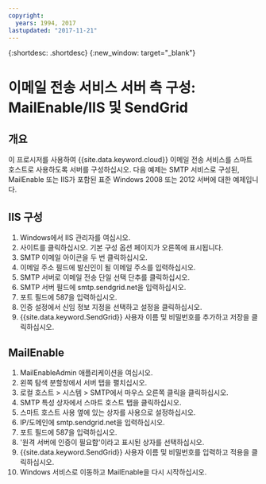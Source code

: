 ```yaml
---
copyright:
  years: 1994, 2017
lastupdated: "2017-11-21"
---
```


{:shortdesc: .shortdesc}
{:new_window: target="_blank"}

# 이메일 전송 서비스 서버 측 구성: MailEnable/IIS 및 SendGrid

## 개요

이 프로시저를 사용하여 {{site.data.keyword.cloud}} 이메일 전송 서비스를 스마트 호스트로 사용하도록 서버를 구성하십시오. 다음 예제는 SMTP 서비스로 구성된, MailEnable 또는 IIS가 포함된 표준 Windows 2008 또는 2012 서버에 대한 예제입니다.

## IIS 구성

1.  Windows에서 IIS 관리자를 여십시오.
2.  사이트를 클릭하십시오. 기본 구성 옵션 페이지가 오른쪽에 표시됩니다.
3.  SMTP 이메일 아이콘을 두 번 클릭하십시오.
4.  이메일 주소 필드에 발신인이 될 이메일 주소를 입력하십시오.
5.  SMTP 서버로 이메일 전송 단일 선택 단추를 클릭하십시오.
6.  SMTP 서버 필드에 smtp.sendgrid.net을 입력하십시오.
7.  포트 필드에 587을 입력하십시오.
8.  인증 설정에서 신임 정보 지정을 선택하고 설정을 클릭하십시오.
9.  {{site.data.keyword.SendGrid}} 사용자 이름 및 비밀번호를 추가하고 저장을 클릭하십시오.

## MailEnable

1.  MailEnableAdmin 애플리케이션을 여십시오.
2.  왼쪽 탐색 분할창에서 서버 탭을 펼치십시오.
3.  로컬 호스트 > 시스템 > SMTP에서 마우스 오른쪽 클릭을 클릭하십시오.
4.  SMTP 특성 상자에서 스마트 호스트 탭을 클릭하십시오.
5.  스마트 호스트 사용 옆에 있는 상자를 사용으로 설정하십시오.
6.  IP/도메인에 smtp.sendgrid.net을 입력하십시오. 
7.  포트 필드에 587을 입력하십시오.
8.  '원격 서버에 인증이 필요함'이라고 표시된 상자를 선택하십시오.
9.  {{site.data.keyword.SendGrid}} 사용자 이름 및 비밀번호를 입력하고 적용을 클릭하십시오.
10.  Windows 서비스로 이동하고 MailEnable을 다시 시작하십시오.
